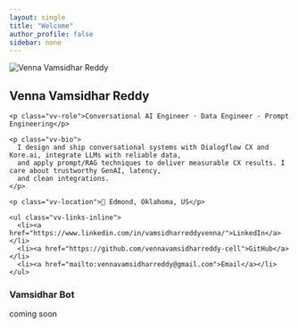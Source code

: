 ```yaml
---
layout: single
title: "Welcome"
author_profile: false
sidebar: none
---
```


<div class="vv-hero">

  <!-- LEFT CONTENT -->
  <div>
    <div class="vv-header">
      <img src="/assets/images/passport size photo.jpg" alt="Venna Vamsidhar Reddy" class="vv-avatar">
      <h2 class="no-wrap">Venna Vamsidhar Reddy</h2>
    </div>

    <p class="vv-role">Conversational AI Engineer · Data Engineer · Prompt Engineering</p>

    <p class="vv-bio">
      I design and ship conversational systems with Dialogflow CX and Kore.ai, integrate LLMs with reliable data,
      and apply prompt/RAG techniques to deliver measurable CX results. I care about trustworthy GenAI, latency,
      and clean integrations.
    </p>

    <p class="vv-location">📍 Edmond, Oklahoma, US</p>

    <ul class="vv-links-inline">
      <li><a href="https://www.linkedin.com/in/vamsidharreddyvenna/">LinkedIn</a></li>
      <li><a href="https://github.com/vennavamsidharreddy-cell">GitHub</a></li>
      <li><a href="mailto:vennavamsidharreddy@gmail.com">Email</a></li>
    </ul>
  </div>

  <!-- RIGHT BOT PLACEHOLDER -->
  <div>
    <h3>Vamsidhar Bot</h3>
    <p>coming soon</p>
  </div>

</div>



